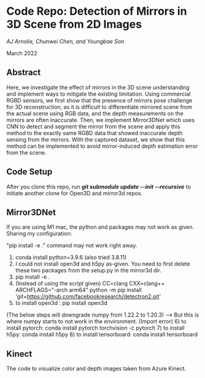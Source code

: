 # Code Repo: Detection of Mirrors in 3D Scene from 2D Images
_AJ Arnolie, Chunwei Chen, and Youngbae Son_

March 2022

## Abstract
Here, we investigate the effect of mirrors in the 3D scene understanding and implement ways to mitigate the existing limitation. Using commercial RGBD sensors, we first show that the presence of mirrors pose challenge for 3D reconstruction, as it is difficult to differentiate mirrored scene from the actual scene using RGB data, and the depth measurements on the mirrors are often inaccurate. Then, we implement Mirror3DNet which uses CNN to detect and segment the mirror from the scene and apply this method to the exactly same RGBD data that showed inaccurate depth sensing from the mirrors. With the captured dataset, we show that this method can be implemented to avoid mirror-induced depth estimation error from the scene.

## Code Setup
After you clone this repo, run ***git submodule update --init --recursive*** to initiate another clone for Open3D and mirror3d repos.
<!-- 
## Open3D_TrueDepth_registration
It looks like the auther is using Linux, if you have same machine just follow steps: https://github.com/nghiaho12/Open3D_TrueDepth_registration  

If you are using MacOS, M1 chip, like me, here is what I did:  
 - Install brew: https://brew.sh/  
 - Install ceres-solver and eigen: http://ceres-solver.org/installation.html  
 - Follow the auther to install python libraries using pip3.  
 - Note I don't use Ananconda as it created environment for x86_64 but when I build cpp it is arm64, results in incompatible.  
 - Build cpp pose graph file with the Open3D repo instruction.  
 - Back to Open3D root, run *python3 run.py ../Open3D_box_can/*, you should see it runs.   -->

## Mirror3DNet

If you are using M1 mac, the python and packages may not work as given. Sharing my configuration:

"pip install -e ." command may not work right away. 

1) conda install python=3.9.6  (also tried 3.8.11)
2) I could not install open3d and h5py as-given. You need to first delete these two packages from the setup.py in the mirror3d dir.
3) pip install -e .
4) (Instead of using the script given) CC=clang CXX=clang++ ARCHFLAGS="-arch arm64" python -m pip install 'git+https://github.com/facebookresearch/detectron2.git'
5) to install open3d : pip install open3d

(The below steps will downgrade numpy from 1.22.2 to 1.20.3) --> But this is where numpy starts to not work in the environment. (Import error) 
6) to install pytorch: conda install pytorch torchvision -c pytorch
7) to install h5py: conda install h5py
8) to install tensorboard: conda install tensorboard

## Kinect
The code to visualize color and depth images taken from Azure Kinect.
